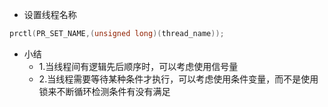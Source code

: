 * 设置线程名称  
```c
prctl(PR_SET_NAME,(unsigned long)(thread_name));
```

* 小结  
  - 1.当线程间有逻辑先后顺序时，可以考虑使用信号量
  - 2.当线程需要等待某种条件才执行，可以考虑使用条件变量，而不是使用锁来不断循环检测条件有没有满足
